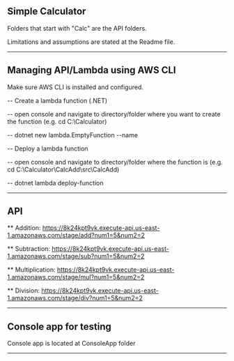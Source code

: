 ## **Simple Calculator**

Folders that start with "Calc" are the API folders. 

Limitations and assumptions are stated at the Readme file.

---

## Managing API/Lambda using AWS CLI

Make sure AWS CLI is installed and configured. 

-- Create a lambda function (.NET)

-- open console and navigate to directory/folder where you want to create the function (e.g. cd C:\Calculator)

-- dotnet new lambda.EmptyFunction --name <function name>


-- Deploy a lambda function

-- open console and navigate to directory/folder where the function is (e.g. cd C:\Calculator\CalcAdd\src\CalcAdd)

-- dotnet lambda deploy-function <function name>

---

## API

** Addition: https://8k24kpt9vk.execute-api.us-east-1.amazonaws.com/stage/add?num1=5&num2=2

** Subtraction: https://8k24kpt9vk.execute-api.us-east-1.amazonaws.com/stage/sub?num1=5&num2=2

** Multiplication: https://8k24kpt9vk.execute-api.us-east-1.amazonaws.com/stage/mul?num1=5&num2=2

** Division: https://8k24kpt9vk.execute-api.us-east-1.amazonaws.com/stage/div?num1=5&num2=2

---

## Console app for testing
Console app is located at ConsoleApp folder

---
